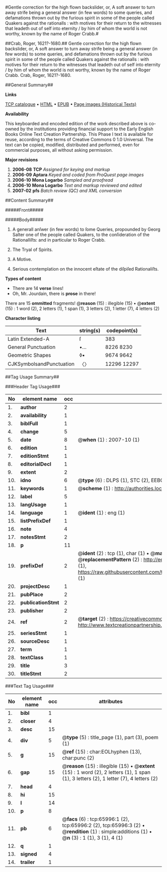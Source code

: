 #Gentle correction for the high flown backslider, or, A soft answer to turn away strife being a general answer (in few words) to some queries, and defamations thrown out by the furious spirit in some of the people called Quakers against the rationalls : with motives for their return to the witnesses that leadeth out of self into eternity / by him of whom the world is not worthy, known by the name of Roger Crabb.#

##Crab, Roger, 1621?-1680.##
Gentle correction for the high flown backslider, or, A soft answer to turn away strife being a general answer (in few words) to some queries, and defamations thrown out by the furious spirit in some of the people called Quakers against the rationalls : with motives for their return to the witnesses that leadeth out of self into eternity / by him of whom the world is not worthy, known by the name of Roger Crabb.
Crab, Roger, 1621?-1680.

##General Summary##

**Links**

[TCP catalogue](http://www.ota.ox.ac.uk/tcp/)  • 
[HTML](http://tei.it.ox.ac.uk/tcp/Texts-HTML/free/A34/A34858.html)  • 
[EPUB](http://tei.it.ox.ac.uk/tcp/Texts-EPUB/free/A34/A34858.epub) • 
[Page images (Historical Texts)](https://data.historicaltexts.jisc.ac.uk/view?pubId=eebo-12703498e&pageId=eebo-12703498e-65996-1)

**Availability**

This keyboarded and encoded edition of the
	       work described above is co-owned by the institutions
	       providing financial support to the Early English Books
	       Online Text Creation Partnership. This Phase I text is
	       available for reuse, according to the terms of Creative
	       Commons 0 1.0 Universal. The text can be copied,
	       modified, distributed and performed, even for
	       commercial purposes, all without asking permission.

**Major revisions**

1. __2006-08__ __TCP__ *Assigned for keying and markup*
1. __2006-09__ __Aptara__ *Keyed and coded from ProQuest page images*
1. __2006-10__ __Mona Logarbo__ *Sampled and proofread*
1. __2006-10__ __Mona Logarbo__ *Text and markup reviewed and edited*
1. __2007-02__ __pfs__ *Batch review (QC) and XML conversion*

##Content Summary##

#####Front#####

#####Body#####

1. A generall anſwer (in few words)
to ſome Queries, propounded by
Georg Salter one of the people called
Quakers, to the conſideration
of the Rationalliſts: and in particular
to Roger Crabb.

1. The Tryal of Spirits.

1. A Motive.

1. Serious contemplation on the innocent eſtate of the diſpiſed Rationaliſts.

**Types of content**

  * There are 14 **verse** lines!
  * Oh, Mr. Jourdain, there is **prose** in there!

There are 15 **ommitted** fragments! 
 @__reason__ (15) : illegible (15)  •  @__extent__ (15) : 1 word (2), 2 letters (1), 1 span (1), 3 letters (2), 1 letter (7), 4 letters (2)

**Character listing**


|Text|string(s)|codepoint(s)|
|---|---|---|
|Latin Extended-A|ſ|383|
|General Punctuation|•…|8226 8230|
|Geometric Shapes|◊▪|9674 9642|
|CJKSymbolsandPunctuation|〈〉|12296 12297|

##Tag Usage Summary##

###Header Tag Usage###

|No|element name|occ|attributes|
|---|---|---|---|
|1.|__author__|2||
|2.|__availability__|1||
|3.|__biblFull__|1||
|4.|__change__|5||
|5.|__date__|8| @__when__ (1) : 2007-10 (1)|
|6.|__edition__|1||
|7.|__editionStmt__|1||
|8.|__editorialDecl__|1||
|9.|__extent__|2||
|10.|__idno__|6| @__type__ (6) : DLPS (1), STC (2), EEBO-CITATION (1), OCLC (1), VID (1)|
|11.|__keywords__|1| @__scheme__ (1) : http://authorities.loc.gov/ (1)|
|12.|__label__|5||
|13.|__langUsage__|1||
|14.|__language__|1| @__ident__ (1) : eng (1)|
|15.|__listPrefixDef__|1||
|16.|__note__|4||
|17.|__notesStmt__|2||
|18.|__p__|11||
|19.|__prefixDef__|2| @__ident__ (2) : tcp (1), char (1)  •  @__matchPattern__ (2) : ([0-9\-]+):([0-9IVX]+) (1), (.+) (1)  •  @__replacementPattern__ (2) : http://eebo.chadwyck.com/downloadtiff?vid=$1&page=$2 (1), https://raw.githubusercontent.com/textcreationpartnership/Texts/master/tcpchars.xml#$1 (1)|
|20.|__projectDesc__|1||
|21.|__pubPlace__|2||
|22.|__publicationStmt__|2||
|23.|__publisher__|2||
|24.|__ref__|2| @__target__ (2) : https://creativecommons.org/publicdomain/zero/1.0/ (1), http://www.textcreationpartnership.org/docs/. (1)|
|25.|__seriesStmt__|1||
|26.|__sourceDesc__|1||
|27.|__term__|1||
|28.|__textClass__|1||
|29.|__title__|3||
|30.|__titleStmt__|2||


###Text Tag Usage###

|No|element name|occ|attributes|
|---|---|---|---|
|1.|__bibl__|1||
|2.|__closer__|4||
|3.|__desc__|15||
|4.|__div__|5| @__type__ (5) : title_page (1), part (3), poem (1)|
|5.|__g__|15| @__ref__ (15) : char:EOLhyphen (13), char:punc (2)|
|6.|__gap__|15| @__reason__ (15) : illegible (15)  •  @__extent__ (15) : 1 word (2), 2 letters (1), 1 span (1), 3 letters (2), 1 letter (7), 4 letters (2)|
|7.|__head__|4||
|8.|__hi__|15||
|9.|__l__|14||
|10.|__p__|8||
|11.|__pb__|6| @__facs__ (6) : tcp:65996:1 (2), tcp:65996:2 (2), tcp:65996:3 (2)  •  @__rendition__ (1) : simple:additions (1)  •  @__n__ (3) : 1 (1), 3 (1), 4 (1)|
|12.|__q__|1||
|13.|__signed__|4||
|14.|__trailer__|1||
